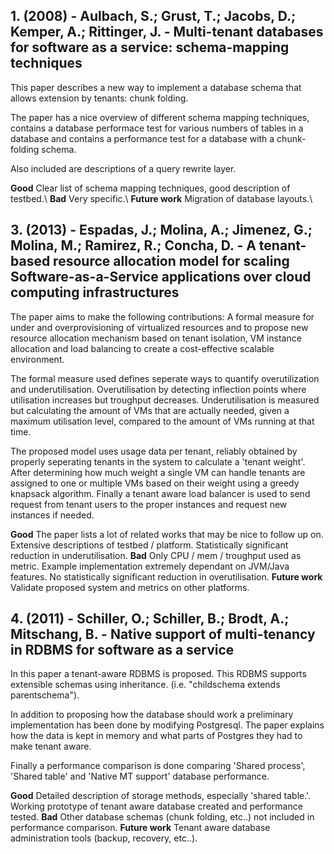## 1. (2008) - Aulbach, S.; Grust, T.; Jacobs, D.; Kemper, A.; Rittinger, J. - Multi-tenant databases for software as a service: schema-mapping techniques

This paper describes a new way to implement a database schema that allows extension by tenants: chunk folding.

The paper has a nice overview of different schema mapping techniques, contains a database performace test for various numbers of tables in a database and contains a performance test for a database with a chunk-folding schema.

Also included are descriptions of a query rewrite layer.

**Good** Clear list of schema mapping techniques, good description of testbed.\\
**Bad** Very specific.\\
**Future work** Migration of database layouts.\\

## 3. (2013) - Espadas, J.; Molina, A.; Jimenez, G.; Molina, M.; Ramirez, R.; Concha, D. - A tenant-based resource allocation model for scaling Software-as-a-Service applications over cloud computing infrastructures

The paper aims to make the following contributions: A formal measure for under and overprovisioning of virtualized resources and to propose new resource allocation mechanism based on tenant isolation, VM instance allocation and load balancing to create a cost-effective scalable environment.

The formal measure used defines seperate ways to quantify overutilization and underutilisation. Overutilisation by detecting inflection points where utilisation increases but troughput decreases. Underutilisation is measured but calculating the amount of VMs that are actually needed, given a maximum utilisation level, compared to the amount of VMs running at that time.

The proposed model uses usage data per tenant, reliably obtained by properly seperating tenants in the system to calculate a 'tenant weight'. After determining how much weight a single VM can handle tenants are assigned to one or multiple VMs based on their weight using a greedy knapsack algorithm. Finally a tenant aware load balancer is used to send request from tenant users to the proper instances and request new instances if needed.

**Good** The paper lists a lot of related works that may be nice to follow up on. Extensive descriptions of testbed / platform. Statistically significant reduction in underutilisation.
**Bad** Only CPU / mem / troughput used as metric. Example implementation extremely dependant on JVM/Java features. No statistically significant reduction in overutilisation.
**Future work** Validate proposed system and metrics on other platforms.


## 4. (2011) - Schiller, O.; Schiller, B.; Brodt, A.; Mitschang, B. - Native support of multi-tenancy in RDBMS for software as a service 

In this paper a tenant-aware RDBMS is proposed.
This RDBMS supports extensible schemas using inheritance. (i.e. "childschema extends parentschema").

In addition to proposing how the database should work a preliminary implementation has been done by modifying Postgresql.
The paper explains how the data is kept in memory and what parts of Postgres they had to make tenant aware.

Finally a performance comparison is done comparing 'Shared process', 'Shared table' and 'Native MT support' database performance.

**Good** Detailed description of storage methods, especially 'shared table.'. Working prototype of tenant aware database created and performance tested.
**Bad** Other database schemas (chunk folding, etc..) not included in performance comparison.
**Future work** Tenant aware database administration tools (backup, recovery, etc..).


